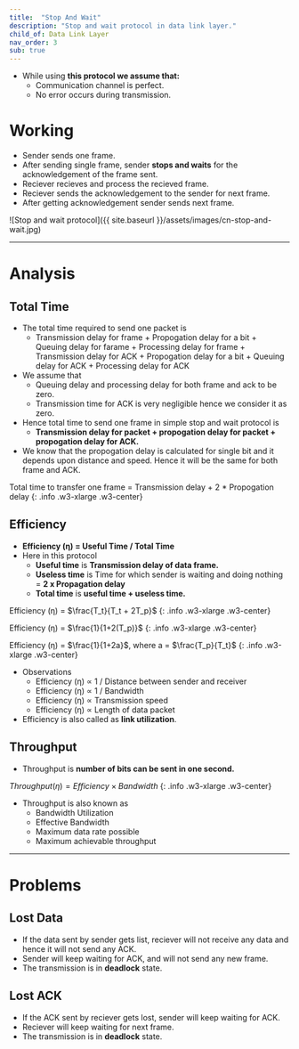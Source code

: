 ```yaml
---
title:  "Stop And Wait"
description: "Stop and wait protocol in data link layer."
child_of: Data Link Layer
nav_order: 3
sub: true
---
```


- While using **this protocol we assume that:**
    - Communication channel is perfect.
    - No error occurs during transmission.

# Working

- Sender sends one frame.
- After sending single frame, sender **stops and waits** for the acknowledgement of the frame sent.
- Reciever recieves and process the recieved frame.
- Reciever sends the acknowledgement to the sender for next frame.
- After getting acknowledgement sender sends next frame.

![Stop and wait protocol]({{ site.baseurl }}/assets/images/cn-stop-and-wait.jpg)

***

# Analysis

## Total Time

- The total time required to send one packet is
    - Transmission delay for frame + Propogation delay for a bit + Queuing delay for farame + Processing delay for frame + Transmission delay for ACK + Propogation delay for a bit + Queuing delay for ACK + Processing delay for ACK
- We assume that
    - Queuing delay and processing delay for both frame and ack to be zero.
    - Transmission time for ACK is very negligible hence we consider it as zero.
- Hence total time to send one frame in simple stop and wait protocol is    
    - **Transmission delay for packet + propogation delay for packet + propogation delay for ACK.**
- We know that the propogation delay is calculated for single bit and it depends upon distance and speed. Hence it will be the same for both frame and ACK.

Total time to transfer one frame = Transmission delay + 2 * Propogation delay
{: .info .w3-xlarge .w3-center}

## Efficiency

- **Efficiency (η) = Useful Time / Total Time**
- Here in this protocol
    - **Useful time** is **Transmission delay of data frame.**
    - **Useless time** is Time for which sender is waiting and doing nothing = **2 x Propagation delay**
    - **Total time** is **useful time + useless time.**

Efficiency (η) = $\frac{T_t}{T_t + 2T_p}$
{: .info .w3-xlarge .w3-center}

Efficiency (η) = $\frac{1}{1+2(T_p)}$
{: .info .w3-xlarge .w3-center}

Efficiency (η) = $\frac{1}{1+2a}$, where a = $\frac{T_p}{T_t}$
{: .info .w3-xlarge .w3-center}

- Observations
    - Efficiency (η) ∝ 1 / Distance between sender and receiver
    - Efficiency (η) ∝ 1 / Bandwidth
    - Efficiency (η) ∝ Transmission speed
    - Efficiency (η) ∝ Length of data packet
- Efficiency is also called as **link utilization**.

## Throughput

- Throughput is **number of bits can be sent in one second.**

$Throughput (η) = Efficiency \times Bandwidth$
{: .info .w3-xlarge .w3-center}

- Throughput is also known as
    - Bandwidth Utilization
    - Effective Bandwidth
    - Maximum data rate possible
    - Maximum achievable throughput

***

# Problems

## Lost Data

- If the data sent by sender gets list, reciever will not receive any data and hence it will not send any ACK.
- Sender will keep waiting for ACK, and will not send any new frame.
- The transmission is in **deadlock** state.

## Lost ACK

- If the ACK sent by reciever gets lost, sender will keep waiting for ACK.
- Reciever will keep waiting for next frame.
- The transmission is in **deadlock** state.
